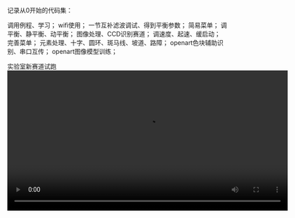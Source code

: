记录从0开始的代码集：

调用例程、学习；
wifi使用；
一节互补滤波调试、得到平衡参数；
简易菜单；
调平衡、静平衡、动平衡；
图像处理、CCD识别赛道；
调速度、起速、缓启动；
完善菜单；
元素处理、十字、圆环、斑马线、坡道、路障；
openart色块辅助识别、串口互传；
openart图像模型训练；

实验室新赛道试跑
<video src="https://github.com/kk-kk-99/smart_car/blob/main/%E6%96%B0%E8%B5%9B%E9%81%93.mp4" controls width="640"></video> 
